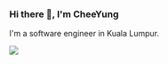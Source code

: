 ### Hi there 👋, I'm CheeYung

I'm a software engineer in Kuala Lumpur.

<img src="https://github-readme-stats.vercel.app/api/top-langs/?username=pehcy&hide=c,shell,html,css,vim,emacs,Roff&count_private=true&show_icons=true" />

<!--
**pehcy/pehcy** is a ✨ _special_ ✨ repository because its `README.md` (this file) appears on your GitHub profile.

Here are some ideas to get you started:

- 🔭 I’m currently working on ...
- 🌱 I’m currently learning ...
- 👯 I’m looking to collaborate on ...
- 🤔 I’m looking for help with ...
- 💬 Ask me about ...
- 📫 How to reach me: ...
- 😄 Pronouns: ...
- ⚡ Fun fact: ...
-->
